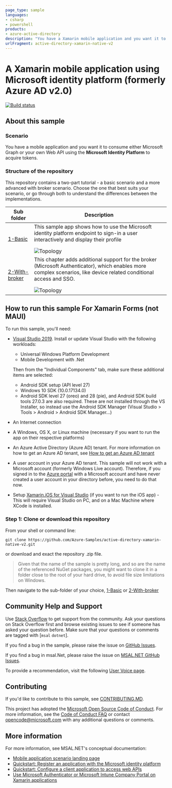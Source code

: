 ```yaml
---
page_type: sample
languages:
- csharp
- powershell
products:
- azure-active-directory
description: "You have a Xamarin mobile application and you want it to consume Microsoft Graph or your own Web Api using Microsoft Identity Platform to acquire tokens."
urlFragment: active-directory-xamarin-native-v2
---
```


# A Xamarin mobile application using Microsoft identity platform (formerly Azure AD v2.0)

[![Build status](https://identitydivision.visualstudio.com/IDDP/_apis/build/status/AAD%20Samples/.NET%20client%20samples/CI%20of%20Azure-Samples%20--%20xamarin-native-v2)](https://identitydivision.visualstudio.com/IDDP/_build/latest?definitionId=32)

## About this sample

### Scenario

You have a mobile application and you want it to consume either Microsoft Graph or your own Web API using the **Microsoft Identity Platform** to acquire tokens.

### Structure of the repository

This repository contains a two-part tutorial - a basic scenario and a more advanced with broker scenario. Choose the one that best suits your scenario, or go through both to understand the differences between the implementations.

Sub folder                    | Description
----------------------------- | -----------
[1-Basic](https://github.com/Azure-Samples/active-directory-xamarin-native-v2/tree/master/1-Basic) | This sample app shows how to use the Microsoft identity platform endpoint to sign-in a user interactively and display their profile </p> ![Topology](./1-Basic/ReadmeFiles/Topology.png)
[2-With-broker](https://github.com/Azure-Samples/active-directory-xamarin-native-v2/tree/master/2-With-broker)  | This chapter adds additional support for the broker (Microsoft Authenticator), which enables more complex scenarios, like device related conditional access and SSO. </p>  ![Topology](./2-With-broker/ReadmeFiles/Topology.png)

## How to run this sample For Xamarin Forms (not MAUI)

To run this sample, you'll need:

- [Visual Studio 2019](https://aka.ms/vsdownload). Install or update Visual Studio with the following workloads:
  - Universal Windows Platform Development
  - Mobile Development with .Net
  
  Then from the "Individual Components" tab, make sure these additional items are selected:
  - Android SDK setup (API level 27)
  - Windows 10 SDK (10.0.17134.0)
  - Android SDK level 27 (oreo) and 28 (pie), and Android SDK build tools 27.0.3 are also required. These are not installed through the VS Installer, so instead use the Android SDK Manager (Visual Studio > Tools > Android > Android SDK Manager…)
- An Internet connection
- A Windows, OS X, or Linux machine (necessary if you want to run the app on their respective platforms)
- An Azure Active Directory (Azure AD) tenant. For more information on how to get an Azure AD tenant, see [How to get an Azure AD tenant](https://azure.microsoft.com/en-us/documentation/articles/active-directory-howto-tenant/)
- A user account in your Azure AD tenant. This sample will not work with a Microsoft account (formerly Windows Live account). Therefore, if you signed in to the [Azure portal](https://portal.azure.com) with a Microsoft account and have never created a user account in your directory before, you need to do that now.
- Setup [Xamarin.iOS for Visual Studio](https://docs.microsoft.com/en-us/xamarin/ios/get-started/installation/windows/introduction-to-xamarin-ios-for-visual-studio) (if you want to run the iOS app) - This will require Visual Studio on PC, and on a Mac Machine where XCode is installed.

### Step 1:  Clone or download this repository

From your shell or command line:

```Shell
git clone https://github.com/Azure-Samples/active-directory-xamarin-native-v2.git
```

or download and exact the repository .zip file.

> Given that the name of the sample is pretty long, and so are the name of the referenced NuGet packages, you might want to clone it in a folder close to the root of your hard drive, to avoid file size limitations on Windows.

Then navigate to the sub-folder of your choice, [1-Basic](./1-Basic) or [2-With-broker](./2-With-broker)

## Community Help and Support

Use [Stack Overflow](http://stackoverflow.com/questions/tagged/msal) to get support from the community.
Ask your questions on Stack Overflow first and browse existing issues to see if someone has asked your question before.
Make sure that your questions or comments are tagged with [`msal` `dotnet`].

If you find a bug in the sample, please raise the issue on [GitHub Issues](../../issues).

If you find a bug in msal.Net, please raise the issue on [MSAL.NET GitHub Issues](https://github.com/AzureAD/microsoft-authentication-library-for-dotnet/issues).

To provide a recommendation, visit the following [User Voice page](https://feedback.azure.com/forums/169401-azure-active-directory).

## Contributing

If you'd like to contribute to this sample, see [CONTRIBUTING.MD](/CONTRIBUTING.md).

This project has adopted the [Microsoft Open Source Code of Conduct](https://opensource.microsoft.com/codeofconduct/). For more information, see the [Code of Conduct FAQ](https://opensource.microsoft.com/codeofconduct/faq/) or contact [opencode@microsoft.com](mailto:opencode@microsoft.com) with any additional questions or comments.

## More information

For more information, see MSAL.NET's conceptual documentation:

- [Mobile application scenario landing page](https://docs.microsoft.com/azure/active-directory/develop/scenario-mobile-overview)
- [Quickstart: Register an application with the Microsoft identity platform](https://docs.microsoft.com/azure/active-directory/develop/quickstart-register-app)
- [Quickstart: Configure a client application to access web APIs](https://docs.microsoft.com/azure/active-directory/develop/quickstart-configure-app-access-web-apis)
- [Use Microsoft Authenticator or Microsoft Intune Company Portal on Xamarin applications](https://docs.microsoft.com/azure/active-directory/develop/msal-net-use-brokers-with-xamarin-apps)
